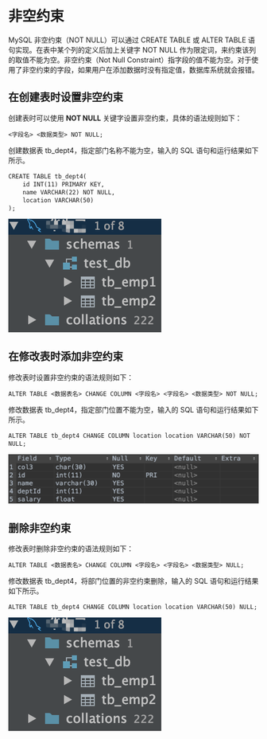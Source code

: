 # 非空约束

MySQL 非空约束（NOT NULL）可以通过 CREATE TABLE 或 ALTER TABLE 语句实现。在表中某个列的定义后加上关键字 NOT NULL 作为限定词，来约束该列的取值不能为空。非空约束（Not Null Constraint）指字段的值不能为空。对于使用了非空约束的字段，如果用户在添加数据时没有指定值，数据库系统就会报错。

##  在创建表时设置非空约束

 创建表时可以使用 **NOT NULL** 关键字设置非空约束，具体的语法规则如下：

```text
<字段名> <数据类型> NOT NULL;
```

创建数据表 tb\_dept4，指定部门名称不能为空，输入的 SQL 语句和运行结果如下所示。

```text
CREATE TABLE tb_dept4(
    id INT(11) PRIMARY KEY,
    name VARCHAR(22) NOT NULL,
    location VARCHAR(50)
);
```

![](../.gitbook/assets/image%20%2824%29.png)

##  在修改表时添加非空约束

 修改表时设置非空约束的语法规则如下：

```text
ALTER TABLE <数据表名> CHANGE COLUMN <字段名> <字段名> <数据类型> NOT NULL;
```

修改数据表 tb\_dept4，指定部门位置不能为空，输入的 SQL 语句和运行结果如下所示。

```text
ALTER TABLE tb_dept4 CHANGE COLUMN location location VARCHAR(50) NOT NULL;
```

![](../.gitbook/assets/image%20%2895%29.png)

##  删除非空约束

 修改表时删除非空约束的语法规则如下：

```text
ALTER TABLE <数据表名> CHANGE COLUMN <字段名> <字段名> <数据类型> NULL;
```

 修改数据表 tb\_dept4，将部门位置的非空约束删除，输入的 SQL 语句和运行结果如下所示。

```text
ALTER TABLE tb_dept4 CHANGE COLUMN location location VARCHAR(50) NULL;
```

![](../.gitbook/assets/image%20%2824%29.png)

